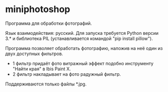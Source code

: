 # miniphotoshop
Программа для обработки фотографий.

Язык взаимодействия: русский. Для запуска требуется Python версии 3.* и библиотека PIL (устанавливается командой "pip install pillow").

Программа позволяет обработать фотографию, наложив на неё один из двух доступных фильтров.
- 1 фильтр придаёт фото витражный эффект подобно инструменту "Найти края" в Ibis Paint X.
- 2 фильтр накладывает на фото радужный фильтр.

Поддерживаются только файлы *.jpg.
